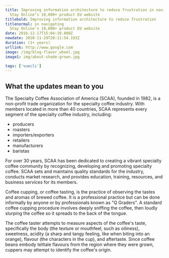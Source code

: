 ```yaml
---
title: Improving information architecture to reduce frustration in navigating
  Stay Online’s 10,000+ product EU website
titlebold: Improving information architecture to reduce frustration
titlenormal: in navigating
  Stay Online’s 10,000+ product EU website
date: 2016-12-17T15:04:10.000Z
newdate: 2020-11-29T20:11:54.193Z
duration: (1+ years)
urllink: http://www.google.com
image: /img/blog-flavor_wheel.jpg
image1: img/about-shade-grown.jpg

tags: ['vuecli']
---
```


## What the updates mean to you

The Specialty Coffee Association of America (SCAA), founded in 1982, is a non-profit trade organization for the specialty coffee industry. With members located in more than 40 countries, SCAA represents every segment of the specialty coffee industry, including:

- producers
- roasters
- importers/exporters
- retailers
- manufacturers
- baristas

For over 30 years, SCAA has been dedicated to creating a vibrant specialty coffee community by recognizing, developing and promoting specialty coffee. SCAA sets and maintains quality standards for the industry, conducts market research, and provides education, training, resources, and business services for its members.

Coffee cupping, or coffee tasting, is the practice of observing the tastes and aromas of brewed coffee. It is a professional practice but can be done informally by anyone or by professionals known as "Q Graders". A standard coffee cupping procedure involves deeply sniffing the coffee, then loudly slurping the coffee so it spreads to the back of the tongue.

The coffee taster attempts to measure aspects of the coffee's taste, specifically the body (the texture or mouthfeel, such as oiliness), sweetness, acidity (a sharp and tangy feeling, like when biting into an orange), flavour (the characters in the cup), and aftertaste. Since coffee beans embody telltale flavours from the region where they were grown, cuppers may attempt to identify the coffee's origin.
